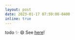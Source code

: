 ```yaml
---
layout: post
date: 2023-01-17 07:59:00-0400
inline: true
---
```

todo ✨ 😄 See [here](https://www.cie.org.cn/list_43/11140.html)!
